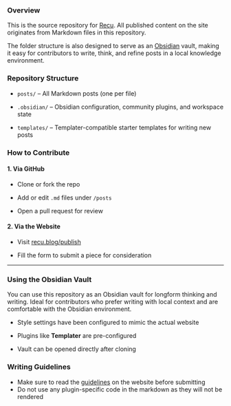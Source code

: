 
### Overview

This is the source repository for [Recu](https://recu.blog).
All published content on the site originates from Markdown files in this repository.

The folder structure is also designed to serve as an [Obsidian](https://obsidian.md) vault, making it easy for contributors to write, think, and refine posts in a local knowledge environment.



### Repository Structure

- `posts/` – All Markdown posts (one per file)

- `.obsidian/` – Obsidian configuration, community plugins, and workspace state

- `templates/` – Templater-compatible starter templates for writing new posts



### How to Contribute

#### 1. Via GitHub 

- Clone or fork the repo
  
- Add or edit `.md` files under `/posts`
 
- Open a pull request for review
  

#### 2. Via the Website 

- Visit [recu.blog/publish](https://recu.blog/publish/)
 
- Fill the form to submit a piece for consideration

---

### Using the Obsidian Vault

You can use this repository as an Obsidian vault for longform thinking and writing. Ideal for contributors who prefer writing with local context and are comfortable with the Obsidian environment.

- Style settings have been configured to mimic the actual website

- Plugins like **Templater** are pre-configured

- Vault can be opened directly after cloning
 





### Writing Guidelines

- Make sure to read the [guidelines](https://recu.blog/publish/) on the website before submitting
- Do not use any plugin-specific code in the markdown as they will not be rendered

